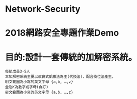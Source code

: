 # Network-Security

# 2018網路安全專題作業Demo
# 目的:設計一套傳統的加解密系統。
    每組成員3-5人
    本加解密系統主要以改良式凱撒法為主(代換法)，配合換位法產生。
    明文範圍為小寫的英文字母 {a,b, …,z}
    金匙K為數字或字母(自訂)
    密文範圍為小寫的英文字母 {a,b, …,z}
